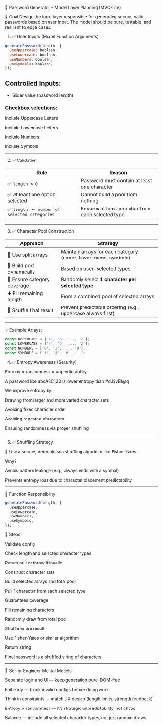 🔐 Password Generator – Model Layer Planning (MVC-Lite)

🧠 Goal
Design the logic layer responsible for generating secure, valid passwords based on user input. The model should be pure, testable, and resilient to edge cases.

1. ✅ User Inputs (Model Function Arguments)

```js
generatePassword(length, {
  useUppercase: boolean,
  useLowercase: boolean,
  useNumbers: boolean,
  useSymbols: boolean,
});
```

## Controlled Inputs:

- Slider value (password length)

### Checkbox selections:

Include Uppercase Letters

Include Lowercase Letters

Include Numbers

Include Symbols

---

2. ✅ Validation

| Rule                                         | Reason                                            |
| -------------------------------------------- | ------------------------------------------------- |
| ✅ `length > 0`                              | Password must contain at least one character      |
| ✅ At least one option selected              | Cannot build a pool from nothing                  |
| ✅ `length >= number of selected categories` | Ensures at least one char from each selected type |

---

3. ✅ Character Pool Construction

| Approach                    | Strategy                                                        |
| --------------------------- | --------------------------------------------------------------- |
| 🧩 Use split arrays         | Maintain arrays for each category (upper, lower, nums, symbols) |
| 🔄 Build pool dynamically   | Based on user-selected types                                    |
| 🧪 Ensure category coverage | Randomly select **1 character per selected type**               |
| ➕ Fill remaining length    | From a combined pool of selected arrays                         |
| 🔀 Shuffle final result     | Prevent predictable ordering (e.g., uppercase always first)     |

---

💡 Example Arrays:

```js
const UPPERCASE = ['A', 'B', ..., 'Z'];
const LOWERCASE = ['a', 'b', ..., 'z'];
const NUMBERS = ['0', '1', ..., '9'];
const SYMBOLS = ['!', '@', '#', ...];
```

4. ✅ Entropy Awareness (Security)

Entropy = randomness = unpredictability

A password like abcABC123 is lower entropy than #dJ9vB!@q

We improve entropy by:

Drawing from larger and more varied character sets

Avoiding fixed character order

Avoiding repeated characters

Ensuring randomness via proper shuffling

---

5. ✅ Shuffling Strategy

🔁 Use a secure, deterministic shuffling algorithm like Fisher-Yates

Why?

Avoids pattern leakage (e.g., always ends with a symbol)

Prevents entropy loss due to character placement predictability

---

🧱 Function Responsibility

```js
generatePassword(length, {
  useUppercase,
  useLowercase,
  useNumbers,
  useSymbols,
});
```

🔗 Steps:

Validate config

Check length and selected character types

Return null or throw if invalid

Construct character sets

Build selected arrays and total pool

Pull 1 character from each selected type

Guarantees coverage

Fill remaining characters

Randomly draw from total pool

Shuffle entire result

Use Fisher-Yates or similar algorithm

Return string

Final password is a shuffled string of characters

---

🧠 Senior Engineer Mental Models

Separate logic and UI — keep generation pure, DOM-free

Fail early — block invalid configs before doing work

Think in constraints — match UX design (length limits, strength feedback)

Entropy ≠ randomness — it’s strategic unpredictability, not chaos

Balance — include all selected character types, not just random draws
